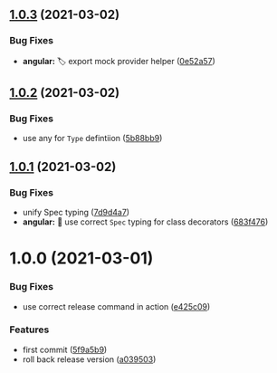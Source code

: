 ## [1.0.3](https://github.com/simple-deck/test-decorators/compare/v1.0.2...v1.0.3) (2021-03-02)


### Bug Fixes

* **angular:** :label: export mock provider helper ([0e52a57](https://github.com/simple-deck/test-decorators/commit/0e52a57a4b86d85bf44baa4c96bb793e47a53c4d))

## [1.0.2](https://github.com/simple-deck/test-decorators/compare/v1.0.1...v1.0.2) (2021-03-02)


### Bug Fixes

* use any for `Type` defintiion ([5b88bb9](https://github.com/simple-deck/test-decorators/commit/5b88bb9414c01f32d0917e270ca7ba3e94cab68f))

## [1.0.1](https://github.com/simple-deck/test-decorators/compare/v1.0.0...v1.0.1) (2021-03-02)


### Bug Fixes

* unify Spec typing ([7d9d4a7](https://github.com/simple-deck/test-decorators/commit/7d9d4a7791b776b20335ccd5b1584f4d33b75267))
* **angular:** :bug: use correct `Spec` typing for class decorators ([683f476](https://github.com/simple-deck/test-decorators/commit/683f476feafba56901ad01a7f7076927df535b39))

# 1.0.0 (2021-03-01)


### Bug Fixes

* use correct release command in action ([e425c09](https://github.com/simple-deck/test-decorators/commit/e425c0957954e2055532786f325f26fae103a0c4))


### Features

* first commit ([5f9a5b9](https://github.com/simple-deck/test-decorators/commit/5f9a5b9753c7c72d8bec79d644c961a6961656fd))
* roll back release version ([a039503](https://github.com/simple-deck/test-decorators/commit/a0395035309a301e936fe0c932f7020cb8505616))
